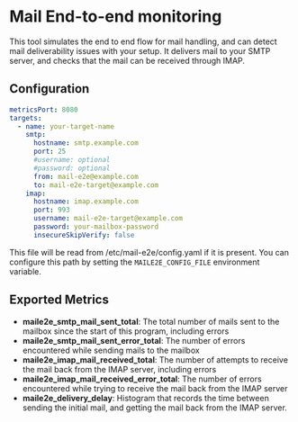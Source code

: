 # Mail End-to-end monitoring

This tool simulates the end to end flow for mail handling, and can detect mail deliverability issues with your setup.
It delivers mail to your SMTP server, and checks that the mail can be received through IMAP. 

## Configuration
```yaml
metricsPort: 8080
targets:
  - name: your-target-name
    smtp:
      hostname: smtp.example.com
      port: 25
      #username: optional
      #password: optional
      from: mail-e2e@example.com
      to: mail-e2e-target@example.com
    imap:
      hostname: imap.example.com
      port: 993
      username: mail-e2e-target@example.com
      password: your-mailbox-password
      insecureSkipVerify: false
```
This file will be read from /etc/mail-e2e/config.yaml if it is present. You can configure this path by setting the 
`MAILE2E_CONFIG_FILE` environment variable.

## Exported Metrics
- **maile2e_smtp_mail_sent_total**: The total number of mails sent to the mailbox since the start of this program, including errors
- **maile2e_smtp_mail_sent_error_total**: The number of errors encountered while sending mails to the mailbox
- **maile2e_imap_mail_received_total**: The number of attempts to receive the mail back from the IMAP server, including errors
- **maile2e_imap_mail_received_error_total**: The number of errors encountered while trying to receive the mail back from the IMAP server
- **maile2e_delivery_delay**: Histogram that records the time between sending the initial mail, and getting the mail back from the IMAP server.
